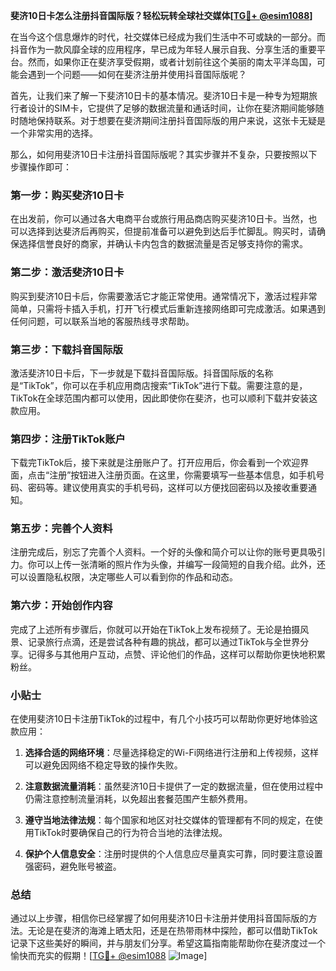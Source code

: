 **斐济10日卡怎么注册抖音国际版？轻松玩转全球社交媒体[[TG💪+ @esim1088](https://t.me/s/esim1088)]**

在当今这个信息爆炸的时代，社交媒体已经成为我们生活中不可或缺的一部分。而抖音作为一款风靡全球的应用程序，早已成为年轻人展示自我、分享生活的重要平台。然而，如果你正在斐济享受假期，或者计划前往这个美丽的南太平洋岛国，可能会遇到一个问题——如何在斐济注册并使用抖音国际版呢？

首先，让我们来了解一下斐济10日卡的基本情况。斐济10日卡是一种专为短期旅行者设计的SIM卡，它提供了足够的数据流量和通话时间，让你在斐济期间能够随时随地保持联系。对于想要在斐济期间注册抖音国际版的用户来说，这张卡无疑是一个非常实用的选择。

那么，如何用斐济10日卡注册抖音国际版呢？其实步骤并不复杂，只要按照以下步骤操作即可：

### 第一步：购买斐济10日卡

在出发前，你可以通过各大电商平台或旅行用品商店购买斐济10日卡。当然，也可以选择到达斐济后再购买，但提前准备可以避免到达后手忙脚乱。购买时，请确保选择信誉良好的商家，并确认卡内包含的数据流量是否足够支持你的需求。

### 第二步：激活斐济10日卡

购买到斐济10日卡后，你需要激活它才能正常使用。通常情况下，激活过程非常简单，只需将卡插入手机，打开飞行模式后重新连接网络即可完成激活。如果遇到任何问题，可以联系当地的客服热线寻求帮助。

### 第三步：下载抖音国际版

激活斐济10日卡后，下一步就是下载抖音国际版。抖音国际版的名称是“TikTok”，你可以在手机应用商店搜索“TikTok”进行下载。需要注意的是，TikTok在全球范围内都可以使用，因此即使你在斐济，也可以顺利下载并安装这款应用。

### 第四步：注册TikTok账户

下载完TikTok后，接下来就是注册账户了。打开应用后，你会看到一个欢迎界面，点击“注册”按钮进入注册页面。在这里，你需要填写一些基本信息，如手机号码、密码等。建议使用真实的手机号码，这样可以方便找回密码以及接收重要通知。

### 第五步：完善个人资料

注册完成后，别忘了完善个人资料。一个好的头像和简介可以让你的账号更具吸引力。你可以上传一张清晰的照片作为头像，并编写一段简短的自我介绍。此外，还可以设置隐私权限，决定哪些人可以看到你的作品和动态。

### 第六步：开始创作内容

完成了上述所有步骤后，你就可以开始在TikTok上发布视频了。无论是拍摄风景、记录旅行点滴，还是尝试各种有趣的挑战，都可以通过TikTok与全世界分享。记得多与其他用户互动，点赞、评论他们的作品，这样可以帮助你更快地积累粉丝。

### 小贴士

在使用斐济10日卡注册TikTok的过程中，有几个小技巧可以帮助你更好地体验这款应用：

1. **选择合适的网络环境**：尽量选择稳定的Wi-Fi网络进行注册和上传视频，这样可以避免因网络不稳定导致的操作失败。
   
2. **注意数据流量消耗**：虽然斐济10日卡提供了一定的数据流量，但在使用过程中仍需注意控制流量消耗，以免超出套餐范围产生额外费用。

3. **遵守当地法律法规**：每个国家和地区对社交媒体的管理都有不同的规定，在使用TikTok时要确保自己的行为符合当地的法律法规。

4. **保护个人信息安全**：注册时提供的个人信息应尽量真实可靠，同时要注意设置强密码，避免账号被盗。

### 总结

通过以上步骤，相信你已经掌握了如何用斐济10日卡注册并使用抖音国际版的方法。无论是在斐济的海滩上晒太阳，还是在热带雨林中探险，都可以借助TikTok记录下这些美好的瞬间，并与朋友们分享。希望这篇指南能帮助你在斐济度过一个愉快而充实的假期！[[TG💪+ @esim1088](https://t.me/s/esim1088) ![Image](https://i.postimg.cc/4NQfJmqS/Snipaste-2025-05-13-00-14-12.png)]
